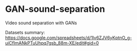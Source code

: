 # GAN-sound-separation
Video sound separation with GANs

Datasets summary: https://docs.google.com/spreadsheets/d/1lv6ZJV6yKptnO_g-uiCfImANkPTuUhpq7gsb_88m-XE/edit#gid=0
